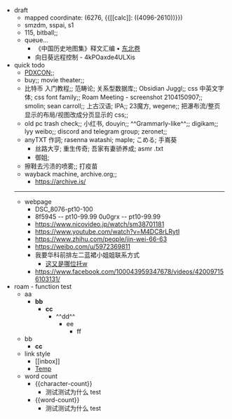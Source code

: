 - draft
    - mapped coordinate: (6276, {{[[calc]]: ((4096-2610))}})
    - smzdm, sspai, s1
    - 115, bitball;; 
    - queue...
        - 《中国历史地图集》释文汇编 • [东北卷](https://gongjushu.oversea.cnki.net/chn/R201203050.html)
        - 向日葵远程控制 - 4kPOaxde4ULXis
- quick todo
    - [PDXCON](https://store.steampowered.com/sale/paradox);; 
    - buy;; movie theater;; 
    - 比特币 入门教程;; 范畴论; 关系型数据库;; Obsidian Juggl;; css 中英文字体; css font family;; Roam Meeting - screenshot 2104150907;; smolin; sean carroll;; 上古汉语; IPA;; 23魔方, wegene;; 把瀑布流/整页显示的布局/视图改成分页显示的 css;; 
    - old pc trash check;; 小红书, douyin;; ^^Grammarly-like^^;; digikam;; lyy weibo;; discord and telegram group; zeronet;; 
    - anyTXT 作詞; rasenna watashi; maple; こめる; 手嶌葵
        - 丝路大亨; 重生传奇; 吾家有妻骄养成; asmr .txt
        - 御姐; 
    - 擦鞋去污渍的喷雾;; 打疫苗
    - wayback machine, archive.org;; 
        - https://archive.is/
    - ---
    - webpage
        - DSC_8076-pt10-100
        - 8f5945 -- pt10-99.99
0u0grx -- pt10-99.99
        - https://www.nicovideo.jp/watch/sm38701181
        - https://www.youtube.com/watch?v=M4DC8rLRytI
        - https://www.zhihu.com/people/jin-wei-66-63
        - https://weibo.com/u/5972369811
        - 我要华科前排左二蓝裙小姐姐联系方式
            - [这又是哪位托w](https://space.bilibili.com/241315712/dynamic)
        - https://www.facebook.com/100043959347678/videos/420097156103131/
- roam - function test
    - aa
        - **bb**
            - __cc__
                - ^^dd^^
                    - ee
                        - ff
    - bb
        - __cc__
    - link style
        - [[inbox]]
        - [Temp]([[inbox]])
    - word count
        - {{character-count}}
            - 测试测试为什么 test
        - {{word-count}}
            - 测试测试为什么 test
